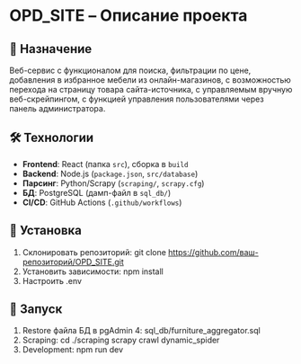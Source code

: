 # OPD_SITE – Описание проекта

## 📌 Назначение
Веб-сервис с функционалом для поиска, фильтрации по цене, добавления в избранное мебели из онлайн-магазинов, с возможностью перехода на страницу товара сайта-источника, с управляемым вручную веб-скрейпингом, с функцией управления пользователями через панель администратора.

## 🛠 Технологии
- **Frontend**: React (папка `src`), сборка в `build`  
- **Backend**: Node.js (`package.json`, `src/database`)  
- **Парсинг**: Python/Scrapy (`scraping/`, `scrapy.cfg`)  
- **БД**: PostgreSQL (дамп-файл в `sql_db/`)  
- **CI/CD**: GitHub Actions (`.github/workflows`)  

## 🚀 Установка
1. Склонировать репозиторий:
   git clone https://github.com/ваш-репозиторий/OPD_SITE.git
2. Установить зависимости:
    npm install
3. Настроить .env

## 🔧 Запуск
1. Restore файла БД в pgAdmin 4:
    sql_db/furniture_aggregator.sql
2. Scraping:
    cd ./scraping
    scrapy crawl dynamic_spider
3. Development:
    npm run dev